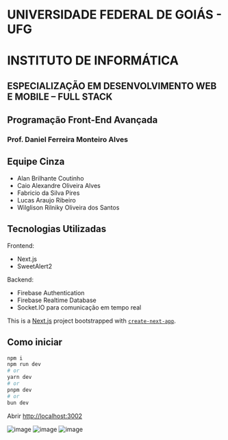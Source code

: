 # UNIVERSIDADE FEDERAL DE GOIÁS - UFG

# INSTITUTO DE INFORMÁTICA

## ESPECIALIZAÇÃO EM DESENVOLVIMENTO WEB E MOBILE – FULL STACK

## Programação Front-End Avançada

### Prof. Daniel Ferreira Monteiro Alves

## **Equipe Cinza**

- Alan Brilhante Coutinho
- Caio Alexandre Oliveira Alves
- Fabricio da Silva Pires
- Lucas Araujo Ribeiro
- Wilglison Rilniky Oliveira dos Santos

## Tecnologias Utilizadas
Frontend:
- Next.js
- SweetAlert2

Backend:
- Firebase Authentication
- Firebase Realtime Database
- Socket.IO para comunicação em tempo real

This is a [Next.js](https://nextjs.org) project bootstrapped with [`create-next-app`](https://nextjs.org/docs/app/api-reference/cli/create-next-app).

## Como iniciar

```bash
npm i
npm run dev
# or
yarn dev
# or
pnpm dev
# or
bun dev
```

Abrir [http://localhost:3002](http://localhost:3002)

![image](https://github.com/user-attachments/assets/3a96206a-c755-4cde-af07-fa743a07c94c)
![image](https://github.com/user-attachments/assets/b7959aa4-7f6d-40a2-a9ea-7415ea1b06f0)
![image](https://github.com/user-attachments/assets/67d5cca0-88f2-483e-88b3-53bf3333c766)







